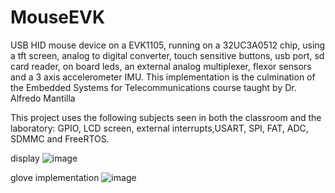 # MouseEVK
USB HID mouse device on a EVK1105, running on a 32UC3A0512 chip, using a tft screen, analog to digital converter, touch sensitive buttons, usb port, sd card reader, on board leds, an external analog multiplexer, flexor sensors and a 3 axis accelerometer IMU. This implementation is the culmination of the Embedded Systems for Telecommunications course taught by Dr. Alfredo Mantilla

This project uses the following subjects seen in both the classroom and the laboratory: GPIO, LCD screen, external interrupts,USART, SPI, FAT, ADC, SDMMC and FreeRTOS.


display 
![image](https://user-images.githubusercontent.com/79164152/109346609-90096000-7837-11eb-9dac-c4d5124b3716.png)

glove implementation
![image](https://user-images.githubusercontent.com/79164152/109346680-a2839980-7837-11eb-87e1-13632f568116.png)

